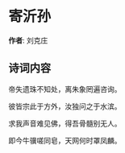 # 寄沂孙

**作者**: 刘克庄

## 诗词内容

帝失遗珠不知处，离朱象罔遍咨询。

彼皆宗此于方外，汝独问之于水滨。

求我声音难见佛，得吾骨髓别无人。

即今牛骥嗟同皂，天网何时罩凤麟。

